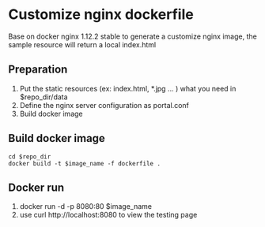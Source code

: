 # Customize nginx dockerfile
Base on docker nginx 1.12.2 stable to generate a customize nginx image, the sample resource will return a local index.html

## Preparation
1. Put the static resources (ex: index.html, *.jpg ... ) what you need in $repo_dir/data
2. Define the nginx server configuration as portal.conf
3. Build docker image

## Build docker image
```
cd $repo_dir
docker build -t $image_name -f dockerfile .
```

## Docker run
1. docker run -d -p 8080:80 $image_name
2. use curl http://localhost:8080 to view the testing page

